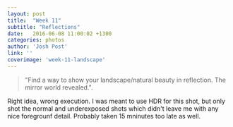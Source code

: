 ```yaml
---
layout: post
title:  "Week 11"
subtitle: "Reflections"
date:   2016-06-08 11:00:02 +1300
categories: photos
author: 'Josh Post'
link: ''
coverimage: 'week-11-landscape'
---
```


> "Find a way to show your landscape/natural beauty in reflection. The mirror world revealed.".

Right idea, wrong execution. I was meant to use HDR for this shot, but only shot the normal and underexposed shots which didn't leave me with any nice foregrounf detail. Probably taken 15 mninutes too late as well. 